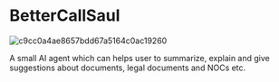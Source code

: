 ﻿# BetterCallSaul
![c9cc0a4ae8657bdd67a5164c0ac19260](https://github.com/user-attachments/assets/97d48b6e-b53f-4770-afe1-2395591bfcbd)


A small AI agent which can helps user to summarize, explain and give suggestions about documents, legal documents and NOCs etc. 

